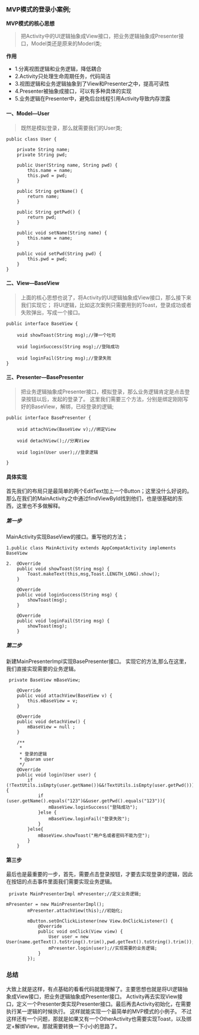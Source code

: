 ### MVP模式的登录小案例;
**MVP模式的核心思想**
> 把Activity中的UI逻辑抽象成View接口，把业务逻辑抽象成Presenter接口，Model类还是原来的Moderl类;

**作用**
- 1.分离视图逻辑和业务逻辑，降低耦合
- 2.Activity只处理生命周期任务，代码简洁
- 3.视图逻辑和业务逻辑抽象到了View和Presenter之中，提高可读性
- 4.Presenter被抽象成接口，可以有多种具体的实现
- 5.业务逻辑在Presenter中，避免后台线程引用Activity导致内存泄露

#### 一、Model—User
> 既然是模拟登录，那么就需要我们的User类;

```
public class User {

    private String name;
    private String pwd;

    public User(String name, String pwd) {
        this.name = name;
        this.pwd = pwd;
    }

    public String getName() {
        return name;
    }

    public String getPwd() {
        return pwd;
    }

    public void setName(String name) {
        this.name = name;
    }

    public void setPwd(String pwd) {
        this.pwd = pwd;
    }
}
```

#### 二、View—BaseView
> 上面的核心思想也说了，将Activity的UI逻辑抽象成View接口，那么接下来我们实现它；
将UI逻辑，比如这次案例只需要用到的Toast，登录成功或者失败弹出，写成一个接口。

```
public interface BaseView {

    void showToast(String msg);//弹一个吐司

    void loginSuccess(String msg);//登陆成功

    void loginFail(String msg);//登录失败
}
```

#### 三、Presenter—BasePresenter
> 把业务逻辑抽象成Presenter接口，模拟登录，那么业务逻辑肯定是点击登录按钮以后，发起的登录了。
这里我们需要三个方法，分别是绑定刚刚写好的BaseView，解绑，已经登录的逻辑;

```
public interface BasePresenter {

    void attachView(BaseView v);//绑定View

    void detachView();//分离View

    void login(User user);//登录逻辑

}
```

#### 具体实现
首先我们的布局只是最简单的两个EditText加上一个Button；这里没什么好说的。
那么在我们的MainActivity之中通过findViewById找到他们，也是很基础的东西，这里也不多做解释。

##### 第一步
MainActivity实现BaseView的接口。重写他的方法；
```
1.public class MainActivity extends AppCompatActivity implements BaseView

2.  @Override
    public void showToast(String msg) {
        Toast.makeText(this,msg,Toast.LENGTH_LONG).show();
    }

    @Override
    public void loginSuccess(String msg) {
        showToast(msg);
    }

    @Override
    public void loginFail(String msg) {
        showToast(msg);
    }

```

##### 第二步
新建MainPresenterImpl实现BasePresenter接口。
实现它的方法,那么在这里，我们直接实现需要的业务逻辑。
```
 private BaseView mBaseView;

    @Override
    public void attachView(BaseView v) {
        this.mBaseView = v;
    }

    @Override
    public void detachView() {
        mBaseView = null ;
    }

    /**
     *
     * 登录的逻辑
     * @param user
     */
    @Override
    public void login(User user) {
        if (!TextUtils.isEmpty(user.getName())&&!TextUtils.isEmpty(user.getPwd())){
            if (user.getName().equals("123")&&user.getPwd().equals("123")){
                mBaseView.loginSuccess("登陆成功");
            }else {
                mBaseView.loginFail("登录失败");
            }
        }else{
            mBaseView.showToast("用户名或者密码不能为空");
        }
    }
```

#### 第三步
最后也是最重要的一步，首先，需要点击登录按钮，才要去实现登录的逻辑，因此在按钮的点击事件里面我们需要实现业务逻辑。

```
 private MainPresenterImpl mPresenter;//定义业务逻辑;

mPresenter = new MainPresenterImpl();
        mPresenter.attachView(this);//初始化;

        mButton.setOnClickListener(new View.OnClickListener() {
            @Override
            public void onClick(View view) {
                User user = new User(name.getText().toString().trim(),pwd.getText().toString().trim());
                mPresenter.login(user);//实现需要的业务逻辑;
            }
        });
```

### 总结
大致上就是这样，有点基础的看看代码就能理解了。主要思想也就是将UI逻辑抽象成View接口，把业务逻辑抽象成Presenter接口。
Activity再去实现View接口，定义一个Presenter类实现Presenter接口。最后再去Activity初始化，在需要执行某一逻辑的时候执行。
这样就能实现一个最简单的MVP模式的小例子。
不过这样还有一个问题，那就是如果又有一个OtherActivity也需要实现Toast，以及绑定+解绑View。那就需要转换一下小小的思路了。